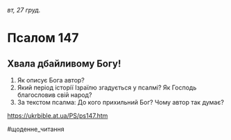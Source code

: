 
_вт, 27 груд._

# Псалом 147

## Хвала дбайливому Богу!
1. Як описує Бога автор?
2. Який період історії Ізраїлю згадується у псалмі? Як Господь благословив свій народ?
3. За текстом псалма: До кого прихильний Бог? Чому автор так думає?

https://ukrbible.at.ua/PS/ps147.htm

#щоденне_читання
